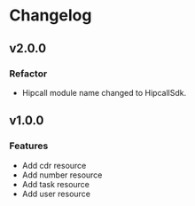 # Changelog

## v2.0.0

### Refactor

- Hipcall module name changed to HipcallSdk.

## v1.0.0

### Features

- Add cdr resource
- Add number resource
- Add task resource
- Add user resource
